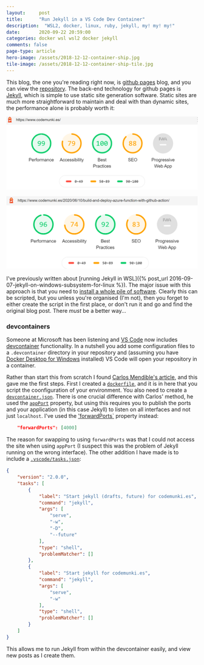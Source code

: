```yaml
---
layout: 	post
title:  	"Run Jekyll in a VS Code Dev Container"
description:  "WSL2, docker, linux, ruby, jekyll, my! my! my!"
date:   	2020-09-22 20:59:00
categories: docker wsl wsl2 docker jekyll
comments: false
page-type: article
hero-image: /assets/2018-12-12-container-ship.jpg
tile-image: /assets/2018-12-12-container-ship-tile.jpg
---
```


This blog, the one you're reading right now, is [github pages](https://pages.github.com/) blog, and you can view the [repository](https://github.com/steve-codemunkies/steve-codemunkies.github.io). The back-end technology for github pages is [Jekyll](https://jekyllrb.com/), which is simple to use static site generation software. Static sites are much more straightforward to maintain and deal with than dynamic sites, the performance alone is probably worth it:

![Lighthouse performance rating for the blog front page](/assets/2020-09-19-site-lighthouse.png)

![Lighthouse performance rating for a blog page](/assets/2020-09-19-page-lighthouse.png)

I've previously written about [running Jekyll in WSL]({% post_url 2016-09-07-jekyll-on-windows-subsystem-for-linux %}). The major issue with this approach is that you need to [install a whole pile of software](https://daverupert.com/2016/04/jekyll-on-windows-with-bash/). Clearly this can be scripted, but you unless you're organised (I'm not), then you forget to either create the script in the first place, or don't run it and go and find the original blog post. There _must_ be a better way...

### devcontainers

Someone at Microsoft has been listening and [VS Code](https://code.visualstudio.com/) now includes [devcontainer](https://code.visualstudio.com/docs/remote/create-dev-container) functionality. In a nutshell you add some configuration files to a `.devcontainer` directory in your repository and (assuming you have [Docker Desktop for Windows](https://docs.docker.com/docker-for-windows/) installed) VS Code will open your repository in a container.

Rather than start this from scratch I found [Carlos Mendible's article](https://carlos.mendible.com/2020/01/10/vs-code-remote-containers-jekyll/), and this gave me the first steps. First I created a [`dockerfile`](https://github.com/steve-codemunkies/steve-codemunkies.github.io/blob/master/.devcontainer/Dockerfile), and it is in here that you script the coonfiguration of your environment. You also need to create a [`devcontainer.json`](https://github.com/steve-codemunkies/steve-codemunkies.github.io/blob/master/.devcontainer/devcontainer.json). There is one crucial difference with Carlos' method, he used the [`appPort`](https://code.visualstudio.com/docs/remote/devcontainerjson-reference) property, but using this requires you to publish the ports and your application (in this case Jekyll) to listen on all interfaces and not just `localhost`. I've used the ['forwardPorts`](https://code.visualstudio.com/docs/remote/containers#_always-forwarding-a-port) property instead:

```json
    "forwardPorts": [4000]
```

The reason for swapping to using `forwardPorts` was that I could not access the site when using `appPort` (I suspect this was the problem of Jekyll running on the wrong interface). The other addition I have made is to include a [`.vscode/tasks.json`](https://github.com/steve-codemunkies/steve-codemunkies.github.io/blob/master/.vscode/tasks.json):

```json
{
    "version": "2.0.0",
    "tasks": [
        {
            "label": "Start jekyll (drafts, future) for codemunki.es",
            "command": "jekyll",
            "args": [
                "serve",
                "-w",
                "-D",
                "--future"
            ],
            "type": "shell",
            "problemMatcher": []
        },
        {
            "label": "Start jekyll for codemunki.es",
            "command": "jekyll",
            "args": [
                "serve",
                "-w"
            ],
            "type": "shell",
            "problemMatcher": []
        }
    ]
}
```

This allows me to run Jekyll from within the devcontainer easily, and view new posts as I create them.